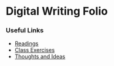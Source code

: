 # Digital Writing Folio



### Useful Links
- [Readings](readings.md)
- [Class Exercises](class-exercises.md)
- [Thoughts and Ideas](thoughts-ideas.md)

